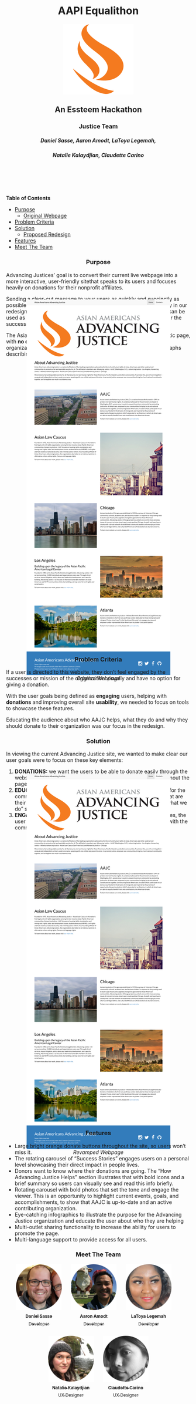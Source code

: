 <header>

  # AAPI Equalithon
  <div class="center">
    <img src = './public/images/aajcLogo192.png'>
  </div>

  ## An Essteem Hackathon
  ### Justice Team
  ##### Daniel Sasse, Aaron Amodt, LaToya Legemah, 
  ##### Natalie Kalaydjian, Claudette Carino

</header>

__Table of Contents__
* [Purpose](#purpose)
  * [Original Webpage](#original)
* [Problem Criteria](#problem-criteria)
* [Solution](#solution)
  * [Proposed Redesign](#proposal)
* [Features](#features)
* [Meet The Team](#meet-the-team)


### Purpose
Advancing Justices’ goal is to convert their current live webpage into a more interactive, user-friendly sitethat speaks to its users and focuses heavily on donations for their nonprofit affiliates.

Sending a clear-cut message to your users as quickly and succinctly as possible, while instilling trust and value is what we wanted to convey in our redesign for this project. 
Having a well-designed landing page that can be used as a marketing tool to convert leads into donations is crucial for the success of many non-profits and can be a highly valuable resource.

The Asian Americans Advancing Justices’ website currently is a static page, with __no donation button__, containing a header paragraph about the organization, __no photos of people__ or accolades and __lengthy__ paragraphs describing their affiliates.

<div class= "original-container center">
  <a id="original"></a>
  <img 
    src = './aajcOriginal.png'
    alt = 'Original Webpage'
    class = "original-image"
  />
  <em>Original Webpage</em>
</div>

### Problem Criteria

If a user is directed to this website, they don’t feel engaged by the successes or mission of the organization visually and have no option for giving a donation.

With the user goals being defined as __engaging__ users, helping with __donations__ and improving overall site __usability__, we needed to focus on tools to showcase these features.

Educating the audience about who AAJC helps, what they do and why they should donate to their organization was our focus in the redesign.

### Solution

In viewing the current Advancing Justice site, we wanted to make clear our user goals were to focus on these key elements:
1. __DONATIONS:__ we want the users to be able to donate easily through the website portal. We designed  several bold donate buttons throughout the page in intuitive locations
2. __EDUCATE:__ we want to educate the user of what the AAAJ does for the community, why there is a need for their important work and what are their successes. With this in mind, we created infographics, a “what we do” section and a current affairs carousel.
3. __ENGAGE:__ by adding photos of people and positive success stories, the user is feeling the direct contribution the organization is having with the community.

<div class= "original-container center">
  <a id="proposal"></a>
  <img 
    src = './aajcOriginal.png'
    alt = 'Original Webpage'
    class = "original-image"
  />
  <em>Revamped Webpage</em>
</div>

### Features

* Large bright orange donate buttons throughout the site, so users won’t miss it. 
* The rotating carousel of “Success Stories” engages users on a personal level showcasing their direct impact in people lives.
* Donors want to know where their donations are going. The “How Advancing Justice Helps” section illustrates that with bold icons and a brief summary so users can visually see and read this info briefly.
* Rotating carousel with bold photos that set the tone and engage the viewer. This is an opportunity to highlight current events, goals, and accomplishments, to show that AAJC is up-to-date and an active contributing organization.
* Eye-catching infographics to illustrate the purpose for the Advancing Justice organization and educate the user about who they are helping
* Multi-outlet sharing functionality to increase the ability for users to promote the page.
* Multi-language support to provide access for all users.

### Meet The Team
<div class="flex-table">
    <div>
      <a href="https://github.com/dsasse07">
        <img 
          src="./public/images/danny.png" 
          class="profile-photo" 
          alt="Daniel Sasse"
        />
        <br />
        <sub>
          <b>Daniel Sasse</b>
          </br>
          Developer
        </sub>
      </a>
    </div>
    <div>
      <a href="https://github.com/amodttech">
        <img 
          src="./public/images/aaron.png"
          class="profile-photo"
          alt="Aaron Amodt"
        />
        <br />
        <sub>
          <b>Aaron Amodt</b>
          </br>
          Developer
        </sub>
      </a>
    </div>
    <div>
      <a href="https://github.com/latoyale">
        <img 
          src="./public/images/latoya.png"
          class="profile-photo"
          alt="LaToya Legemah"
        />
        <br />
        <sub>
          <b>LaToya Legemah</b>
          </br>
          Developer
        </sub>
      </a>
    </div>
    <div>
      <a href="http://nataliekdesigns.com/">
        <img 
          src="./public/images/nat.png"
          class="profile-photo"
          alt="Natalie Kalaydjian"
        />
        <br />
        <sub>
          <b>Natalie Kalaydjian</b>
          </br>
          UX Designer
        </sub>
      </a>
    </div>
    <div>
      <a href="">
        <img 
          src="./public/images/claudette.png"
          class="profile-photo"
          alt="Claudette Carino"
        />
        <br />
        <sub>
          <b>Claudette Carino</b> 
          </br>
          UX Designer
        </sub>
      </a>
    </div>
</div>


<style>
  header{ 
    margin-bottom: 100px;
  }
  .center{
    display: flex;
    flex-direction: column;
    justify-content: center;
    align-items: center;
  }
  .original-container {
    height: 700px;
    margin-bottom: 100px;
  }
  .original-image{
    object-fit: cover;
  }

  h1, h2, h3, h4, h5 {
    text-align: center;
  }

  .flex-table {
    display: flex;
    flex-wrap: wrap;
    justify-content: center;
    align-items: center;
    text-align: center;
  }

  .flex-table > * {
    margin-right: 25px;
    margin-bottom: 25px;
  }
  .flex-table > *:last-of-type{
    margin-right: 0;
  }
  .profile-photo {
    width: 125px;
  }
</style>